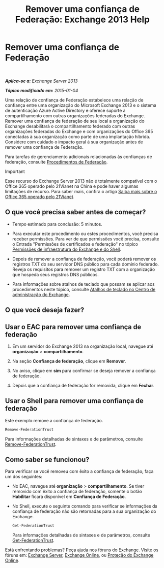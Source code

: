 ﻿---
title: 'Remover uma confiança de Federação: Exchange 2013 Help'
TOCTitle: Remover uma confiança de Federação
ms:assetid: dc4d126d-b567-470d-a5d0-e1402bf8f369
ms:mtpsurl: https://technet.microsoft.com/pt-br/library/JJ657500(v=EXCHG.150)
ms:contentKeyID: 50486782
ms.date: 05/22/2018
mtps_version: v=EXCHG.150
ms.translationtype: MT
---

# Remover uma confiança de Federação

 

_**Aplica-se a:** Exchange Server 2013_

_**Tópico modificado em:** 2015-01-04_

Uma relação de confiança de Federação estabelece uma relação de confiança entre uma organização do Microsoft Exchange 2013 e o sistema de autenticação Azure Active Directory e oferece suporte a compartilhamento com outras organizações federadas do Exchange. Remover uma confiança de federação de seu local a organização do Exchange desabilitará o compartilhamento federado com outras organizações federadas do Exchange e com organizações do Office 365 conectadas à sua organização como parte de uma implantação híbrida. Considere com cuidado o impacto geral à sua organização antes de remover uma confiança de Federação.

Para tarefas de gerenciamento adicionais relacionadas às confianças de federação, consulte [Procedimentos de Federação](federation-procedures-exchange-2013-help.md).


> [!IMPORTANT]  
> Esse recurso do Exchange Server 2013 não é totalmente compatível com o Office 365 operado pelo 21Vianet na China e pode haver algumas limitações de recurso. Para saber mais, confira o artigo <A href="https://go.microsoft.com/fwlink/?linkid=313640">Saiba mais sobre o Office 365 operado pelo 21Vianet</A>.



## O que você precisa saber antes de começar?

  - Tempo estimado para conclusão: 5 minutos.

  - Para executar este procedimento ou estes procedimentos, você precisa receber permissões. Para ver de que permissões você precisa, consulte o Entrada "Permissões de certificados e federação" no tópico [Permissões de infraestrutura do Exchange e do Shell](exchange-and-shell-infrastructure-permissions-exchange-2013-help.md).

  - Depois de remover a confiança de federação, você poderá remover os registros TXT do seu servidor DNS público para cada domínio federado. Reveja os requisitos para remover um registro TXT com a organização que hospeda seus registros DNS públicos.

  - Para informações sobre atalhos de teclado que possam se aplicar aos procedimentos neste tópico, consulte [Atalhos de teclado no Centro de administração do Exchange](keyboard-shortcuts-in-the-exchange-admin-center-exchange-online-protection-help.md).

## O que você deseja fazer?

## Usar o EAC para remover uma confiança de federação

1.  Em um servidor do Exchange 2013 na organização local, navegue até **organização** \> **compartilhamento**.

2.  Na seção **Confiança de federação**, clique em **Remover**.

3.  No aviso, clique em **sim** para confirmar se deseja remover a confiança de federação.

4.  Depois que a confiança de federação for removida, clique em **Fechar**.

## Usar o Shell para remover uma confiança de federação

Este exemplo remove a confiança de federação.

```powershell
Remove-FederationTrust
```

Para informações detalhadas de sintaxes e de parâmetros, consulte [Remove-FederationTrust](https://technet.microsoft.com/pt-br/library/dd351153\(v=exchg.150\)).

## Como saber se funcionou?

Para verificar se você removeu com êxito a confiança de federação, faça um dos seguintes:

  - No EAC, navegue até **organização** \> **compartilhamento**. Se tiver removido com êxito a confiança de federação, somente o botão **Habilitar** ficará disponível em **Confiança de Federação**.

  - No Shell, execute o seguinte comando para verificar se informações da confiança de federação não são retornadas para a sua organização do Exchange.
    
    ```powershell
    Get-FederationTrust
    ```
    
    Para informações detalhadas de sintaxes e de parâmetros, consulte [Get-FederationTrust](https://technet.microsoft.com/pt-br/library/dd351262\(v=exchg.150\)).

Está enfrentando problemas? Peça ajuda nos fóruns do Exchange. Visite os fóruns em: [Exchange Server](https://go.microsoft.com/fwlink/p/?linkid=60612), [Exchange Online](https://go.microsoft.com/fwlink/p/?linkid=267542), ou [Proteção do Exchange Online](https://go.microsoft.com/fwlink/p/?linkid=285351).